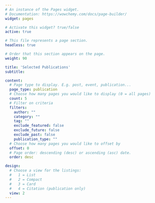 ```yaml
---
# An instance of the Pages widget.
# Documentation: https://wowchemy.com/docs/page-builder/
widget: pages

# Activate this widget? true/false
active: true

# This file represents a page section.
headless: true

# Order that this section appears on the page.
weight: 90

title: 'Selected Publications'
subtitle:

content:
  # Page type to display. E.g. post, event, publication...
  page_type: publication
  # Choose how many pages you would like to display (0 = all pages)
  count: 5
  # Filter on criteria
  filters:
    author: ""
    category: ""
    tag: ""
    exclude_featured: false
    exclude_future: false
    exclude_past: false
    publication_type: ""
  # Choose how many pages you would like to offset by
  offset: 0
  # Page order: descending (desc) or ascending (asc) date.
  order: desc

design:
  # Choose a view for the listings:
  #   1 = List
  #   2 = Compact
  #   3 = Card
  #   4 = Citation (publication only)
  view: 2
---
```



<!--
# ---
# # An instance of the Pages widget.
# # Documentation: https://wowchemy.com/docs/page-builder/
# widget: pages
#
# # Activate this widget? true/false
# active: true
#
# # This file represents a page section.
# headless: true
#
# # Order that this section appears on the page.
# weight: 90
#
# title: 'Publications'
# subtitle:
#
# content:
#   # Page type to display. E.g. post, talk, publication...
#   page_type: pubs
#   # Choose how much pages you would like to display (0 = all pages)
#   count: 0
#   # Choose how many pages you would like to offset by
#   offset: 0
#   # Page order: descending (desc) or ascending (asc) date.
#   order: desc
#   # Filter on criteria
#   filters:
#     tag: ''
#     category: ''
#     publication_type: ''
#     author: ''
#     exclude_featured: true
# design:
#   # Choose a view for the listings:
#   #   1 = List
#   #   2 = Compact
#   #   3 = Card
#   #   4 = Citation (publication only)
#   view: 2
# ---
#
# <!-- {{% callout note %}}
# Quickly discover relevant content by [filtering publications](./publication/).
# {{% /callout %}} -->
